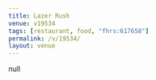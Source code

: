 ```yaml
---
title: Lazer Rush
venue: v19534
tags: [restaurant, food, "fhrs:617658"]
permalink: /v/19534/
layout: venue
---
```

null